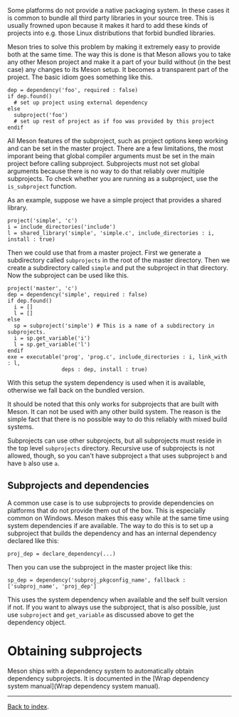 Some platforms do not provide a native packaging system. In these cases it is common to bundle all third party libraries in your source tree. This is usually frowned upon because it makes it hard to add these kinds of projects into e.g. those Linux distributions that forbid bundled libraries.

Meson tries to solve this problem by making it extremely easy to provide both at the same time. The way this is done is that Meson allows you to take any other Meson project and make it a part of your build without (in the best case) any changes to its Meson setup. It becomes a transparent part of the project. The basic idiom goes something like this.

    dep = dependency('foo', required : false)
    if dep.found()
      # set up project using external dependency
    else
      subproject('foo')
      # set up rest of project as if foo was provided by this project
    endif

All Meson features of the subproject, such as project options keep working and can be set in the master project. There are a few limitations, the most imporant being that global compiler arguments must be set in the main project before calling subproject. Subprojects must not set global arguments because there is no way to do that reliably over multiple subprojects. To check whether you are running as a subproject, use the `is_subproject` function.

As an example, suppose we have a simple project that provides a shared library.

    project('simple', 'c')
    i = include_directories('include')
    l = shared_library('simple', 'simple.c', include_directories : i, install : true)

Then we could use that from a master project. First we generate a subdirectory called `subprojects` in the root of the master directory. Then we create a subdirectory called `simple` and put the subproject in that directory. Now the subproject can be used like this.

    project('master', 'c')
    dep = dependency('simple', required : false)
    if dep.found()
      i = []
      l = []
    else
      sp = subproject('simple') # This is a name of a subdirectory in subprojects.
      i = sp.get_variable('i')
      l = sp.get_variable('l')
    endif
    exe = executable('prog', 'prog.c', include_directories : i, link_with : l,
                     deps : dep, install : true)

With this setup the system dependency is used when it is available, otherwise we fall back on the bundled version.

It should be noted that this only works for subprojects that are built with Meson. It can not be used with any other build system. The reason is the simple fact that there is no possible way to do this reliably with mixed build systems.

Subprojects can use other subprojects, but all subprojects must reside in the top level `subprojects` directory. Recursive use of subprojects is not allowed, though, so you can't have subproject `a` that uses subproject `b` and have `b` also use `a`.

## Subprojects and dependencies

A common use case is to use subprojects to provide dependencies on platforms that do not provide them out of the box. This is especially common on Windows. Meson makes this easy while at the same time using system dependencies if are available. The way to do this is to set up a subproject that builds the dependency and has an internal dependency declared like this:

    proj_dep = declare_dependency(...)

Then you can use the subproject in the master project like this:

    sp_dep = dependency('subproj_pkgconfig_name', fallback : ['subproj_name', 'proj_dep']

This uses the system dependency when available and the self built version if not. If you want to always use the subproject, that is also possible, just use `subproject` and `get_variable` as discussed above to get the dependency object.

# Obtaining subprojects

Meson ships with a dependency system to automatically obtain dependency subprojects. It is documented in the [Wrap dependency system manual](Wrap dependency system manual).

---

[Back to index](Manual).
